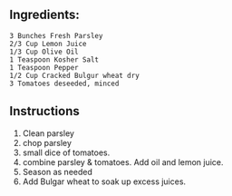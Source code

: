 ## Ingredients:

    3 Bunches Fresh Parsley 
    2/3 Cup Lemon Juice
    1/3 Cup Olive Oil
    1 Teaspoon Kosher Salt
    1 Teaspoon Pepper
    1/2 Cup Cracked Bulgur wheat dry 
    3 Tomatoes deseeded, minced
## Instructions
1. Clean parsley
2. chop parsley 
3. small dice of tomatoes.
4. combine parsley & tomatoes. Add oil and lemon juice.
5. Season as needed
6. Add Bulgar wheat to soak up excess juices.
